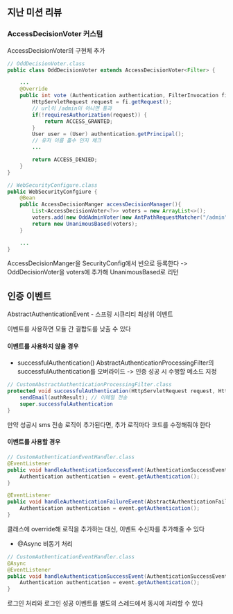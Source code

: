 ## 지난 미션 리뷰
### AccessDecisionVoter 커스텀
AccessDecisionVoter의 구현체 추가
```java
// OddDecisionVoter.class
public class OddDecisionVoter extends AccessDecisionVoter<Filter> {

	...
	@Override
	public int vote (Authentication authentication, FilterInvocation fi, Collection<ConfigAttribute> attributes) {
		HttpServletRequest request = fi.getRequest();
		// url이 /admin이 아니면 통과
		if(!requiresAuthorization(request)) {
			return ACCESS_GRANTED;
		}
		User user = (User) authentication.getPrincipal();
		// 유저 이름 홀수 인지 체크
		...

		return ACCESS_DENIED;
	}
}

// WebSecurityConfigure.class
public WebSecurityConfgiure {
	@Bean
	public AccessDecisionManger accessDecisionManager(){
		List<AccessDecisionVoter<?>> voters = new ArrayList<>();
		voters.add(new OddAdminVoter(new AntPathRequestMatcher("/admin")));
		return new UnanimousBased(voters);
	}

	...
}
``` 
AccessDecisionManger을 SecurityConfig에서 빈으로 등록한다
-> OddDecisionVoter을 voters에 추가해 UnanimousBased로 리턴
## 인증 이벤트
AbstractAuthenticationEvent - 스프링 시큐리티 최상위 이벤트

이벤트를 사용하면 모듈 간 결합도를 낮출 수 있다
#### 이벤트를 사용하지 않을 경우
- successfulAuthentication()
  AbstractAuthenticationProcessingFilter의 successfulAuthentication를 오버라이드
  -> 인증 성공 시 수행할 메소드 지정
```java
// CustomAbstractAuthenticationProcessingFilter.class
protected void successfulAuthentication(HttpServletRequest request, HttpServletResponse response, FilterChain chain, Authentication authResult) throws Exception {
	sendEmail(authResult); // 이메일 전송
	super.successfulAuthentication
}
```
만약 성공시 sms 전송 로직이 추가된다면, 추가 로직마다 코드를 수정해줘야 한다
#### 이벤트를 사용할 경우
```java
// CustomAuthenticationEventHandler.class
@EventListener
public void handleAuthenticationSuccessEvent(AuthenticationSuccessEvent event) {
	Authentication authentication = event.getAuthentication();	
}

@EventListener
public void handleAuthenticationFailureEvent(AbstractAuthenticationFailureEvent event) {
	Authentication authentication = event.getAuthentication();
}
```
클래스에 override해 로직을 추가하는 대신, 이벤트 수신자를 추가해줄 수 있다 
- @Async 비동기 처리
```java
// CustomAuthenticationEventHandler.class
@Async
@EventListener
public void handleAuthenticationSuccessEvent(AuthenticationSuccessEvent event) {
	Authentication authentication = event.getAuthentication();	
}
```
로그인 처리와 로그인 성공 이벤트를 별도의 스레드에서 동시에 처리할 수 있다